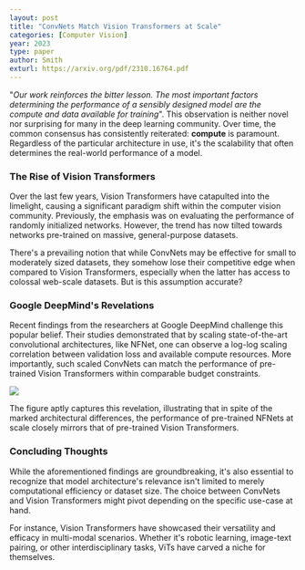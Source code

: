 ```yaml
---
layout: post
title: "ConvNets Match Vision Transformers at Scale"
categories: [Computer Vision]
year: 2023
type: paper
author: Smith
exturl: https://arxiv.org/pdf/2310.16764.pdf
---
```

"*Our work reinforces the bitter lesson. The most important factors determining the performance of a sensibly designed model are the compute and data available for training*". This observation is neither novel nor surprising for many in the deep learning community. Over time, the common consensus has consistently reiterated: **compute** is paramount. Regardless of the particular architecture in use, it's the scalability that often determines the real-world performance of a model.

### The Rise of Vision Transformers

Over the last few years, Vision Transformers have catapulted into the limelight, causing a significant paradigm shift within the computer vision community. Previously, the emphasis was on evaluating the performance of randomly initialized networks. However, the trend has now tilted towards networks pre-trained on massive, general-purpose datasets.

There's a prevailing notion that while ConvNets may be effective for small to moderately sized datasets, they somehow lose their competitive edge when compared to Vision Transformers, especially when the latter has access to colossal web-scale datasets. But is this assumption accurate?

### Google DeepMind's Revelations

Recent findings from the researchers at Google DeepMind challenge this popular belief. Their studies demonstrated that by scaling state-of-the-art convolutional architectures, like NFNet, one can observe a log-log scaling correlation between validation loss and available compute resources. More importantly, such scaled ConvNets can match the performance of pre-trained Vision Transformers within comparable budget constraints. 

![](/images/convnetperformance.png)

The figure aptly captures this revelation, illustrating that in spite of the marked architectural differences, the performance of pre-trained NFNets at scale closely mirrors that of pre-trained Vision Transformers.

### Concluding Thoughts

While the aforementioned findings are groundbreaking, it's also essential to recognize that model architecture's relevance isn't limited to merely computational efficiency or dataset size. The choice between ConvNets and Vision Transformers might pivot depending on the specific use-case at hand.

For instance, Vision Transformers have showcased their versatility and efficacy in multi-modal scenarios. Whether it's robotic learning, image-text pairing, or other interdisciplinary tasks, ViTs have carved a niche for themselves.

